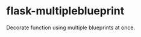 flask-multipleblueprint
=======================

Decorate function using multiple blueprints at once.
